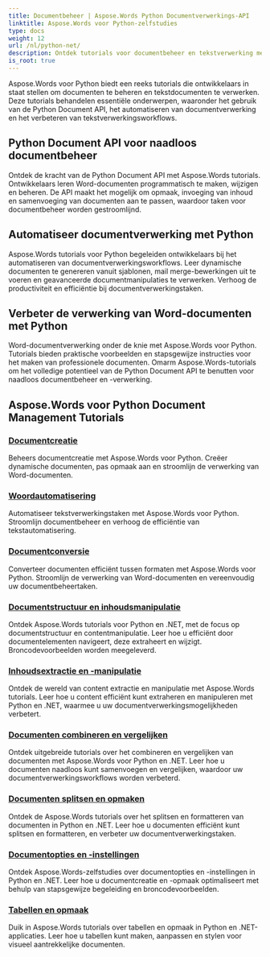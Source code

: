 ```yaml
---
title: Documentbeheer | Aspose.Words Python Documentverwerkings-API
linktitle: Aspose.Words voor Python-zelfstudies
type: docs
weight: 12
url: /nl/python-net/
description: Ontdek tutorials voor documentbeheer en tekstverwerking met Aspose.Words voor Python. Automatiseer documentverwerking, pas opmaak aan en maak dynamische documenten.
is_root: true
---
```

Aspose.Words voor Python biedt een reeks tutorials die ontwikkelaars in staat stellen om documenten te beheren en tekstdocumenten te verwerken. Deze tutorials behandelen essentiële onderwerpen, waaronder het gebruik van de Python Document API, het automatiseren van documentverwerking en het verbeteren van tekstverwerkingsworkflows.

## Python Document API voor naadloos documentbeheer

Ontdek de kracht van de Python Document API met Aspose.Words tutorials. Ontwikkelaars leren Word-documenten programmatisch te maken, wijzigen en beheren. De API maakt het mogelijk om opmaak, invoeging van inhoud en samenvoeging van documenten aan te passen, waardoor taken voor documentbeheer worden gestroomlijnd.

## Automatiseer documentverwerking met Python

Aspose.Words tutorials voor Python begeleiden ontwikkelaars bij het automatiseren van documentverwerkingsworkflows. Leer dynamische documenten te genereren vanuit sjablonen, mail merge-bewerkingen uit te voeren en geavanceerde documentmanipulaties te verwerken. Verhoog de productiviteit en efficiëntie bij documentverwerkingstaken.

## Verbeter de verwerking van Word-documenten met Python

Word-documentverwerking onder de knie met Aspose.Words voor Python. Tutorials bieden praktische voorbeelden en stapsgewijze instructies voor het maken van professionele documenten. Omarm Aspose.Words-tutorials om het volledige potentieel van de Python Document API te benutten voor naadloos documentbeheer en -verwerking.

## Aspose.Words voor Python Document Management Tutorials
### [Documentcreatie](./document-creation/)
Beheers documentcreatie met Aspose.Words voor Python. Creëer dynamische documenten, pas opmaak aan en stroomlijn de verwerking van Word-documenten.
### [Woordautomatisering](./word-automation/)
Automatiseer tekstverwerkingstaken met Aspose.Words voor Python. Stroomlijn documentbeheer en verhoog de efficiëntie van tekstautomatisering.
### [Documentconversie](./document-conversion/)
Converteer documenten efficiënt tussen formaten met Aspose.Words voor Python. Stroomlijn de verwerking van Word-documenten en vereenvoudig uw documentbeheertaken. 
### [Documentstructuur en inhoudsmanipulatie](./document-structure-and-content-manipulation/)
Ontdek Aspose.Words tutorials voor Python en .NET, met de focus op documentstructuur en contentmanipulatie. Leer hoe u efficiënt door documentelementen navigeert, deze extraheert en wijzigt. Broncodevoorbeelden worden meegeleverd.
### [Inhoudsextractie en -manipulatie](./content-extraction-and-manipulation/)
Ontdek de wereld van content extractie en manipulatie met Aspose.Words tutorials. Leer hoe u content efficiënt kunt extraheren en manipuleren met Python en .NET, waarmee u uw documentverwerkingsmogelijkheden verbetert.
### [Documenten combineren en vergelijken](./document-combining-and-comparison/)
Ontdek uitgebreide tutorials over het combineren en vergelijken van documenten met Aspose.Words voor Python en .NET. Leer hoe u documenten naadloos kunt samenvoegen en vergelijken, waardoor uw documentverwerkingsworkflows worden verbeterd.
### [Documenten splitsen en opmaken](./document-splitting-and-formatting/)
Ontdek de Aspose.Words tutorials over het splitsen en formatteren van documenten in Python en .NET. Leer hoe u documenten efficiënt kunt splitsen en formatteren, en verbeter uw documentverwerkingstaken. 
### [Documentopties en -instellingen](./document-options-and-settings/)
Ontdek Aspose.Words-zelfstudies over documentopties en -instellingen in Python en .NET. Leer hoe u documentcreatie en -opmaak optimaliseert met behulp van stapsgewijze begeleiding en broncodevoorbeelden.
### [Tabellen en opmaak](./tables-and-formatting/)
Duik in Aspose.Words tutorials over tabellen en opmaak in Python en .NET-applicaties. Leer hoe u tabellen kunt maken, aanpassen en stylen voor visueel aantrekkelijke documenten. 